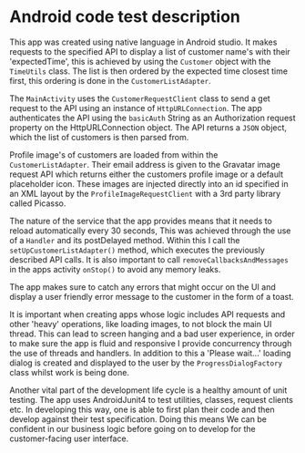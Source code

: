 # Android code test description


This app was created using native language in Android studio. It makes requests to the specified API to display a list of customer name's with their 'expectedTime', this is achieved by using the ```Customer``` object with the ```TimeUtils``` class. The list is then ordered by the expected time closest time first, this ordering is done in the ```CustomerListAdapter```.

The ```MainActivity``` uses the ```CustomerRequestClient``` class to send a get request to the API using an instance of  ```HttpURLConnection```.
The app authenticates the API using the ```basicAuth``` String as an Authorization request property on the HttpURLConnection object. The API returns a ```JSON``` object, which the list of customers is then parsed from.

Profile image's of customers are loaded from within the ```CustomerListAdapter```. Their email address is given to the Gravatar image request API which returns either the customers profile image or a default placeholder icon. These images are injected directly into an id specified in an XML layout by the ```ProfileImageRequestClient```  with a 3rd party library called Picasso.

The nature of the service that the app provides means that it needs to reload automatically every 30 seconds, This was achieved through the use of a ```Handler``` and its postDelayed method. Within this I call the ```setUpCustomerListAdapter()``` method, which executes the previously described API calls. It is also important to call ```removeCallbacksAndMessages``` in the apps activity ```onStop()``` to avoid any memory leaks.

The app makes sure to catch any errors that might occur on the UI and display a user friendly error message to the customer in the form of a toast.

It is important when creating apps whose logic includes API requests and other 'heavy' operations, like loading images, to not block the main UI thread. This can lead to screen hanging and a bad user experience, in order to make sure the app is fluid and responsive I provide concurrency through the use of threads and handlers. In addition to this a 'Please wait...' loading dialog is created and displayed to the user  by the ```ProgressDialogFactory``` class whilst work is being done.

Another vital part of the development life cycle is a healthy amount of unit testing. The app uses AndroidJunit4 to test utilities, classes, request clients etc. In developing this way, one is able to first plan their code and then develop against their test specification. Doing this means We can be confident in our business logic before going on to develop for the customer-facing user interface.
